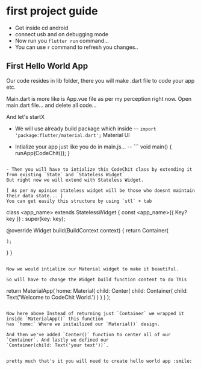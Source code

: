 # first project guide


-  Get inside cd android 
-  connect usb and on debugging mode
-  Now run you `flutter run` command... 
-  You can use `r` command to refresh you changes..


## First Hello World App

Our code resides in lib folder, there you will make .dart file to code your app etc.

Main.dart is more like is App.vue file as per my perception right now. Open main.dart file... and delete all code... 

And let's startX

- We will use already build package which inside
-- `import 'package:flutter/material.dart';` Material UI

- Intialize your app just like you do in main.js...
-- ```
void main() {
  runApp(CodeChit());
}
```

- Then you will have to intialize this CodeChit class by extending it from existing `State` and `Stateless Widget`
But right now we will extend with Stateless Widget.

[ As per my opinion stateless widget will be those who doesnt maintain their data state... ]
You can get easily this structure by using `stl` + tab

```
class <app_name> extends StatelessWidget {
  const <app_name>({ Key? key }) : super(key: key);

  @override
  Widget build(BuildContext context) {
    return Container(
      
    );
  }
}
```

Now we would intialize our Material widget to make it beautiful. 

So will have to change the Widget build function content to do This

```
return MaterialApp(
    home: Material(
        child: Center(
        child: Container(
            child: Text('Welcome to CodeChit World.')
        )
        )
    )
);
```

Now here above Instead of returning just `Container` we wrapped it inside `MaterialApp()` this function
has `home:` Where we initailized our `Material()` design. 

And then we've added `Center()` function to center all of our `Container`. And lastly we defined our 
`Container(child: Text('your text'))`.


pretty much that's it you will need to create hello world app :smile:

